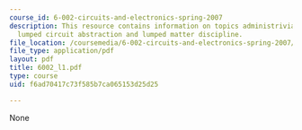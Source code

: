 ```yaml
---
course_id: 6-002-circuits-and-electronics-spring-2007
description: This resource contains information on topics administrivia, what is engineering,
  lumped circuit abstraction and lumped matter discipline.
file_location: /coursemedia/6-002-circuits-and-electronics-spring-2007/f6ad70417c73f585b7ca065153d25d25_6002_l1.pdf
file_type: application/pdf
layout: pdf
title: 6002_l1.pdf
type: course
uid: f6ad70417c73f585b7ca065153d25d25

---
```

None
